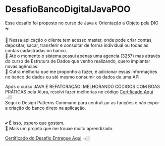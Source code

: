 # DesafioBancoDigitalJavaPOO

Esse desafio foi proposto no curso de Java e Orientação a Objeto pela DIO ☕️

🔸 Nessa aplicação o cliente tem acesso master, onde pode criar contas, depositar, sacar, transferir e consultar de forma individual ou todas as contas cadastradas no banco.
<br>
🔸 Até o momento o sistema possui apenas uma agencia (3257) mas através do curso de Estrutura de Dados que venho realizando, quero implantar novas agências.
<br>
🔸 Outra melhoria que me proponho a fazer, é adicionar essas informações no banco de dados ou até mesmo consumir os dados de uma API.


Após o curso JAVA E REFATORAÇÃO: MELHORANDO CÓDIGOS COM BOAS PRÁTICAS pela Alura, resolvi fazer melhorias no código 
[Certificado Aqui](https://cursos.alura.com.br/certificate/quel-4/java-refatoracao-melhorando-codigos-boas-praticas) 👈🏼
<br>
Segui o Design Patterns Command para centralizar as funções e não expor a criação do banco direto na aplicação.


<br>
💕 É isso, espero que gostem.
<br>
📝 Mais um projeto que me trouxe muito aprendizado.


[Certificado do Desafio Entregue Aqui](https://www.dio.me/certificate/30910FCB/share) 👈🏼
